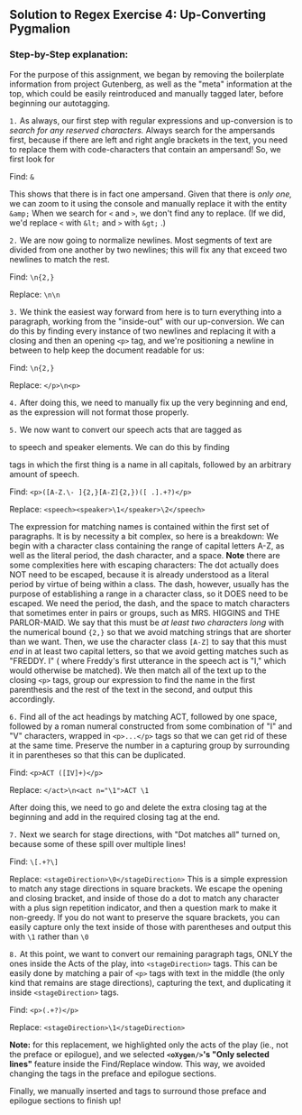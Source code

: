## Solution to Regex Exercise 4: Up-Converting Pygmalion ##
### Step-by-Step explanation: ###

For the purpose of this assignment, we began by removing the boilerplate information from project Gutenberg, as well as the "meta" information at the top, which
 could be easily reintroduced and manually tagged later, before beginning our autotagging.



`1.` As always, our first step with regular expressions and up-conversion is to *search for any reserved characters.* Always search for the ampersands first, because if there are left and right angle brackets in the text, you need to replace them with code-characters that contain an ampersand! So, we first look for

Find: `&`

This shows that there is in fact one ampersand. Given that there is *only one,* we can zoom to it using the console and manually replace it with the entity `&amp;`
When we search for `<` and `>`, we don't find any to replace. (If we did, we'd replace `<` with `&lt;` and `>` with `&gt;` .)

`2.` We are now going to normalize newlines. Most segments of text are divided from one another by two newlines; this will fix any that exceed two newlines to match 
the rest. 

Find: `\n{2,}`

Replace: `\n\n`

`3.` We think the easiest way forward from here is to turn everything into a paragraph, working from the "inside-out" with our up-conversion. We can do this by finding every instance of two newlines and replacing it with a closing and then 
an opening `<p>` tag, and we're positioning a newline in between to help keep the document readable for us: 

 
Find: `\n{2,}`

Replace: `</p>\n<p>`



`4.` After doing this, we need to manually fix up the very beginning and end, as the expression will not 
format those properly. 


`5.` We now want to convert our speech acts that are tagged as <p> to speech and speaker elements. We can do this by finding <p> tags in which the first thing is a name in all 
capitals, followed by an arbitrary amount of speech.


Find: `<p>([A-Z.\- ]{2,}[A-Z]{2,})([ .].+?)</p>`

Replace: `<speech><speaker>\1</speaker>\2</speech>` 


The expression for matching names is contained within the first set of paragraphs. It is by necessity a bit complex, so 
here is a breakdown: We begin with a character class containing the range of capital letters A-Z, as well as the literal period, the dash character, and a space. **Note** there are some complexities here with escaping characters: 
The dot actually does NOT need to be escaped, because it is already understood as a literal period by virtue of being within a class. 
The dash, however, usually has the purpose of establishing a range in a character 
class, so it DOES need to be escaped. We need the period, the dash, and the space to match characters that sometimes enter in pairs or groups, such as MRS. HIGGINS and THE PARLOR-MAID. 
We say that this must be *at least two characters long* with the numerical bound `{2,}` so that we avoid matching strings that are shorter than 
we want. Then, we use the character class `[A-Z]` to say that this must *end* in at least two capital letters, so that we avoid getting matches such as "FREDDY. I" (
where Freddy's first utterance in the speech act is "I," which would otherwise be matched). We then match all of the text up to the closing `<p>` tags, group
 our expression to find the name in the first parenthesis and the rest of the text in the second, and output this accordingly. 



`6.` Find all of the act headings by matching ACT, followed by one space, followed by a roman numeral constructed from some combination of "I" and "V" characters, wrapped in `<p>...</p>` tags so that we can get rid of these at the same time. Preserve 
the number in a capturing group by surrounding it in parentheses so that this can be duplicated.

Find: `<p>ACT ([IV]+)</p>`

Replace: `</act>\n<act n="\1">ACT \1`


After doing this, we need to go and delete
 the extra closing <act> tag at the beginning and add in the required closing <act> tag at the end. 


`7.` Next we search for stage directions, with "Dot matches all" turned on, because some of these spill over multiple lines!

Find: `\[.+?\]`

Replace: `<stageDirection>\0</stageDirection>`
This is a simple expression to match any stage directions in square brackets. We escape the opening and closing bracket, and inside of those do a dot to match any character 
with a plus sign repetition indicator, and then a question mark to make it non-greedy. If you do not want to preserve the square brackets, you can easily capture only the text 
inside of those with parentheses and output this with `\1` rather than `\0` 


`8.` At this point, we want to convert our remaining paragraph tags, ONLY the ones inside the Acts of the play, into `<stageDirection>` tags. This can be easily done 
by matching a pair of `<p>` tags with text in the middle (the only kind that remains are stage directions), capturing the text, and duplicating it inside `<stageDirection>` tags.

Find: `<p>(.+?)</p>`

Replace: `<stageDirection>\1</stageDirection>`

 **Note:** for this replacement, we highlighted only the acts of the play (ie., not the preface or epilogue), and we selected **`<oXygen/>`'s "Only selected lines"** feature inside the Find/Replace window. 
This way, we avoided changing the tags in the preface and epilogue sections. 

Finally, we manually inserted <preface> and <outro> tags to surround those preface and epilogue sections to finish up!


